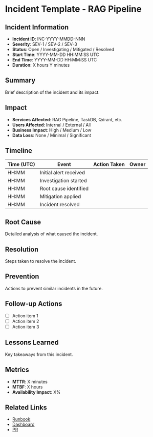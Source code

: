 # Incident Template - RAG Pipeline

## Incident Information
- **Incident ID**: INC-YYYY-MMDD-NNN
- **Severity**: SEV-1 / SEV-2 / SEV-3
- **Status**: Open / Investigating / Mitigated / Resolved
- **Start Time**: YYYY-MM-DD HH:MM:SS UTC
- **End Time**: YYYY-MM-DD HH:MM:SS UTC
- **Duration**: X hours Y minutes

## Summary
Brief description of the incident and its impact.

## Impact
- **Services Affected**: RAG Pipeline, TaskDB, Qdrant, etc.
- **Users Affected**: Internal / External / All
- **Business Impact**: High / Medium / Low
- **Data Loss**: None / Minimal / Significant

## Timeline
| Time (UTC) | Event | Action Taken | Owner |
|------------|-------|--------------|-------|
| HH:MM | Initial alert received | | |
| HH:MM | Investigation started | | |
| HH:MM | Root cause identified | | |
| HH:MM | Mitigation applied | | |
| HH:MM | Incident resolved | | |

## Root Cause
Detailed analysis of what caused the incident.

## Resolution
Steps taken to resolve the incident.

## Prevention
Actions to prevent similar incidents in the future.

## Follow-up Actions
- [ ] Action item 1
- [ ] Action item 2
- [ ] Action item 3

## Lessons Learned
Key takeaways from this incident.

## Metrics
- **MTTR**: X minutes
- **MTBF**: X hours
- **Availability Impact**: X%

## Related Links
- [Runbook](link-to-runbook)
- [Dashboard](link-to-dashboard)
- [PR](link-to-pr)
